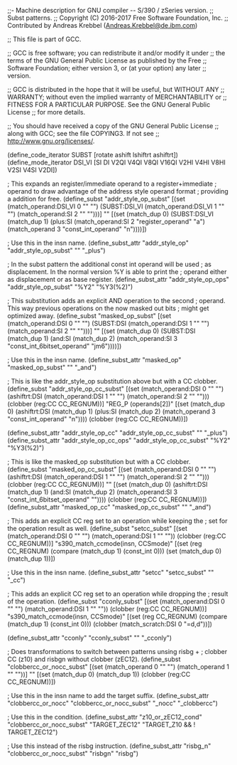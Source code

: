;;- Machine description for GNU compiler -- S/390 / zSeries version.
;;  Subst patterns.
;;  Copyright (C) 2016-2017 Free Software Foundation, Inc.
;;  Contributed by Andreas Krebbel (Andreas.Krebbel@de.ibm.com)

;; This file is part of GCC.

;; GCC is free software; you can redistribute it and/or modify it under
;; the terms of the GNU General Public License as published by the Free
;; Software Foundation; either version 3, or (at your option) any later
;; version.

;; GCC is distributed in the hope that it will be useful, but WITHOUT ANY
;; WARRANTY; without even the implied warranty of MERCHANTABILITY or
;; FITNESS FOR A PARTICULAR PURPOSE.  See the GNU General Public License
;; for more details.

;; You should have received a copy of the GNU General Public License
;; along with GCC; see the file COPYING3.  If not see
;; <http://www.gnu.org/licenses/>.

(define_code_iterator SUBST [rotate ashift lshiftrt ashiftrt])
(define_mode_iterator DSI_VI [SI DI V2QI V4QI V8QI V16QI V2HI V4HI V8HI V2SI V4SI V2DI])

; This expands an register/immediate operand to a register+immediate
; operand to draw advantage of the address style operand format
; providing a addition for free.
(define_subst "addr_style_op_subst"
  [(set (match_operand:DSI_VI 0 "" "")
        (SUBST:DSI_VI (match_operand:DSI_VI 1 "" "")
		      (match_operand:SI 2 "" "")))]
  ""
  [(set (match_dup 0)
        (SUBST:DSI_VI (match_dup 1)
		      (plus:SI (match_operand:SI 2 "register_operand" "a")
			       (match_operand 3 "const_int_operand"   "n"))))])

; Use this in the insn name.
(define_subst_attr "addr_style_op"     "addr_style_op_subst" "" "_plus")

; In the subst pattern the additional const int operand will be used
; as displacement.  In the normal version %Y is able to print the
; operand either as displacement or as base register.
(define_subst_attr "addr_style_op_ops" "addr_style_op_subst" "%Y2" "%Y3(%2)")


; This substitution adds an explicit AND operation to the second
; operand.  This way previous operations on the now masked out bits
; might get optimized away.
(define_subst "masked_op_subst"
  [(set (match_operand:DSI 0 ""           "")
        (SUBST:DSI (match_operand:DSI 1 "" "")
		   (match_operand:SI  2 "" "")))]
  ""
  [(set (match_dup 0)
        (SUBST:DSI (match_dup 1)
		   (and:SI (match_dup 2)
			   (match_operand:SI 3 "const_int_6bitset_operand" "jm6"))))])

; Use this in the insn name.
(define_subst_attr "masked_op" "masked_op_subst" "" "_and")



; This is like the addr_style_op substitution above but with a CC clobber.
(define_subst "addr_style_op_cc_subst"
  [(set (match_operand:DSI 0 ""           "")
        (ashiftrt:DSI (match_operand:DSI 1 "" "")
		      (match_operand:SI 2 "" "")))
   (clobber (reg:CC CC_REGNUM))]
  "REG_P (operands[2])"
  [(set (match_dup 0)
        (ashiftrt:DSI (match_dup 1)
		      (plus:SI (match_dup 2)
			       (match_operand 3 "const_int_operand" "n"))))
   (clobber (reg:CC CC_REGNUM))])

(define_subst_attr "addr_style_op_cc"     "addr_style_op_cc_subst" "" "_plus")
(define_subst_attr "addr_style_op_cc_ops" "addr_style_op_cc_subst" "%Y2" "%Y3(%2)")


; This is like the masked_op substitution but with a CC clobber.
(define_subst "masked_op_cc_subst"
  [(set (match_operand:DSI 0 ""           "")
        (ashiftrt:DSI (match_operand:DSI 1 "" "")
		      (match_operand:SI  2 "" "")))
   (clobber (reg:CC CC_REGNUM))]
  ""
  [(set (match_dup 0)
        (ashiftrt:DSI (match_dup 1)
		      (and:SI (match_dup 2)
			      (match_operand:SI 3 "const_int_6bitset_operand" ""))))
   (clobber (reg:CC CC_REGNUM))])
(define_subst_attr "masked_op_cc" "masked_op_cc_subst" "" "_and")


; This adds an explicit CC reg set to an operation while keeping the
; set for the operation result as well.
(define_subst "setcc_subst"
  [(set (match_operand:DSI 0 ""           "")
        (match_operand:DSI 1 "" ""))
   (clobber (reg:CC CC_REGNUM))]
  "s390_match_ccmode(insn, CCSmode)"
  [(set (reg CC_REGNUM)
	(compare (match_dup 1) (const_int 0)))
   (set (match_dup 0) (match_dup 1))])

; Use this in the insn name.
(define_subst_attr "setcc" "setcc_subst" "" "_cc")

; This adds an explicit CC reg set to an operation while dropping the
; result of the operation.
(define_subst "cconly_subst"
  [(set (match_operand:DSI 0 ""           "")
        (match_operand:DSI 1 "" ""))
   (clobber (reg:CC CC_REGNUM))]
  "s390_match_ccmode(insn, CCSmode)"
  [(set (reg CC_REGNUM)
	(compare (match_dup 1) (const_int 0)))
   (clobber (match_scratch:DSI 0 "=d,d"))])

(define_subst_attr "cconly" "cconly_subst" "" "_cconly")


; Does transformations to switch between patterns unsing risbg +
; clobber CC (z10) and risbgn without clobber (zEC12).
(define_subst "clobbercc_or_nocc_subst"
  [(set (match_operand 0 "" "") (match_operand 1 "" ""))]
  ""
  [(set (match_dup 0) (match_dup 1))
   (clobber (reg:CC CC_REGNUM))])

; Use this in the insn name to add the target suffix.
(define_subst_attr "clobbercc_or_nocc" "clobbercc_or_nocc_subst"
  "_nocc" "_clobbercc")

; Use this in the condition.
(define_subst_attr "z10_or_zEC12_cond" "clobbercc_or_nocc_subst"
  "TARGET_ZEC12" "TARGET_Z10 && ! TARGET_ZEC12")

; Use this instead of the risbg instruction.
(define_subst_attr "risbg_n" "clobbercc_or_nocc_subst"
  "risbgn" "risbg")
